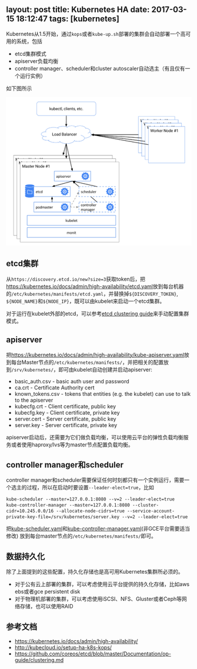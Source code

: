 layout: post
title: Kubernetes HA
date: 2017-03-15 18:12:47
tags: [kubernetes]
---

Kubernetes从1.5开始，通过`kops`或者`kube-up.sh`部署的集群会自动部署一个高可用的系统，包括

- etcd集群模式
- apiserver负载均衡
- controller manager、scheduler和cluster autoscaler自动选主（有且仅有一个运行实例）

如下图所示

![](../kubernetes/ha/ha.png)

## etcd集群

从`https://discovery.etcd.io/new?size=3`获取token后，把<https://kubernetes.io/docs/admin/high-availability/etcd.yaml>放到每台机器的`/etc/kubernetes/manifests/etcd.yaml`，并替换掉`${DISCOVERY_TOKEN}`, `${NODE_NAME}`和`${NODE_IP}`，既可以由kubelet来启动一个etcd集群。

对于运行在kubelet外部的etcd，可以参考[etcd clustering guide](https://github.com/coreos/etcd/blob/master/Documentation/op-guide/clustering.md)来手动配置集群模式。

## apiserver

把<https://kubernetes.io/docs/admin/high-availability/kube-apiserver.yaml>放到每台Master节点的`/etc/kubernetes/manifests/`，并把相关的配置放到`/srv/kubernetes/`，即可由kubelet自动创建并启动apiserver:

- basic_auth.csv - basic auth user and password
- ca.crt - Certificate Authority cert
- known_tokens.csv - tokens that entities (e.g. the kubelet) can use to talk to the apiserver
- kubecfg.crt - Client certificate, public key
- kubecfg.key - Client certificate, private key
- server.cert - Server certificate, public key
- server.key - Server certificate, private key

apiserver启动后，还需要为它们做负载均衡，可以使用云平台的弹性负载均衡服务或者使用haproxy/lvs等为master节点配置负载均衡。

## controller manager和scheduler

controller manager和scheduler需要保证任何时刻都只有一个实例运行，需要一个选主的过程，所以在启动时要设置`--leader-elect=true`，比如

```
kube-scheduler --master=127.0.0.1:8080 --v=2 --leader-elect=true
kube-controller-manager --master=127.0.0.1:8080 --cluster-cidr=10.245.0.0/16 --allocate-node-cidrs=true --service-account-private-key-file=/srv/kubernetes/server.key --v=2 --leader-elect=true
```

把[kube-scheduler.yaml](https://kubernetes.io/docs/admin/high-availability/kube-scheduler.yaml)和[kube-controller-manager.yaml](https://kubernetes.io/docs/admin/high-availability/kube-controller-manager.yaml)(非GCE平台需要适当修改) 放到每台master节点的`/etc/kubernetes/manifests/`即可。

## 数据持久化

除了上面提到的这些配置，持久化存储也是高可用Kubernetes集群所必须的。

- 对于公有云上部署的集群，可以考虑使用云平台提供的持久化存储，比如aws ebs或者gce persistent disk
- 对于物理机部署的集群，可以考虑使用iSCSI、NFS、Gluster或者Ceph等网络存储，也可以使用RAID

## 参考文档

- https://kubernetes.io/docs/admin/high-availability/
- http://kubecloud.io/setup-ha-k8s-kops/
- https://github.com/coreos/etcd/blob/master/Documentation/op-guide/clustering.md

